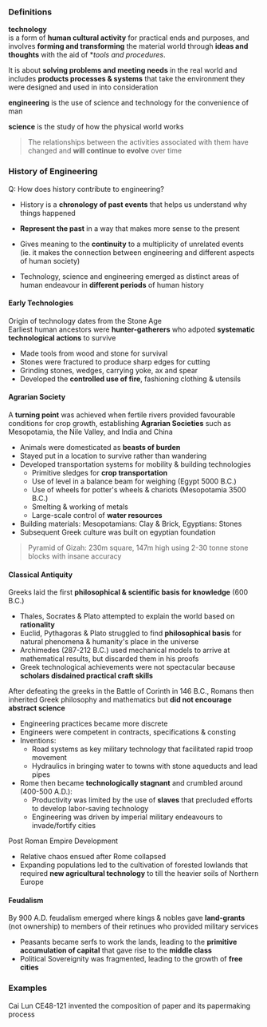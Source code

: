 ### Definitions
**technology**   
is a form of **human cultural activity** for practical ends and purposes, and involves **forming and transforming** the material world through **ideas and thoughts** with the aid of **tools and procedures*.

It is about **solving problems and meeting needs** in the real world and includes **products processes & systems** that take the environment they were designed and used in into consideration

**engineering** is the use of science and technology for the convenience of man  

**science** is the study of how the physical world works  

> The relationships between the activities associated with them have changed and **will continue to evolve** over time

### History of Engineering
Q: How does history contribute to engineering?  
* History is a **chronology of past events** that helps us understand why things happened
* **Represent the past** in a way that makes more sense to the present
* Gives meaning to the **continuity** to a multiplicity of unrelated events   
   (ie. it makes the connection between engineering and different aspects of human society)

* Technology, science and engineering emerged as distinct areas of human endeavour in **different periods** of human history

#### Early Technologies
Origin of technology dates from the Stone Age  
Earliest human ancestors were **hunter-gatherers** who adpoted **systematic technological actions** to survive  
* Made tools from wood and stone for survival
* Stones were fractured to produce sharp edges for cutting
* Grinding stones, wedges, carrying yoke, ax and spear
* Developed the **controlled use of fire**, fashioning clothing & utensils

#### Agrarian Society
A **turning point** was achieved when fertile rivers provided favourable conditions for crop growth, establishing **Agrarian Societies** such as Mesopotamia, the Nile Valley, and India and China
* Animals were domesticated as **beasts of burden**
* Stayed put in a location to survive rather than wandering
* Developed transportation systems for mobility & building technologies
    * Primitive sledges for **crop transportation**
    * Use of level in a balance beam for weighing (Egypt 5000 B.C.)
    * Use of wheels for potter's wheels & chariots (Mesopotamia 3500 B.C.)
    * Smelting & working of metals
    * Large-scale control of **water resources**
* Building materials: Mesopotamians: Clay & Brick, Egyptians: Stones
* Subsequent Greek culture was built on egyptian foundation
> Pyramid of Gizah: 230m square, 147m high using 2-30 tonne stone blocks with insane accuracy

#### Classical Antiquity
Greeks laid the first **philosophical & scientific basis for knowledge** (600 B.C.)
* Thales, Socrates & Plato attempted to explain the world based on **rationality**
* Euclid, Pythagoras & Plato struggled to find **philosophical basis** for natural phenomena & humanity's place in the universe
* Archimedes (287-212 B.C.) used mechanical models to arrive at mathematical results, but discarded them in his proofs
* Greek technological achievements were not spectacular because **scholars disdained practical craft skills**

After defeating the greeks in the Battle of Corinth in 146 B.C., Romans then inherited Greek philosophy and mathematics but **did not encourage abstract science**
* Engineering practices became more discrete
* Engineers were competent in contracts, specifications & consting
* Inventions:
    * Road systems as key military technology that facilitated rapid troop movement
    * Hydraulics in bringing water to towns with stone aqueducts and lead pipes
* Rome then became **technologically stagnant** and crumbled around (400-500 A.D.):
    * Productivity was limited by the use of **slaves** that precluded efforts to develop labor-saving technology
    * Engineering was driven by imperial military endeavours to invade/fortify cities

Post Roman Empire Development
* Relative chaos ensued after Rome collapsed
* Expanding populations led to the cultivation of forested lowlands that required **new agricultural technology** to till the heavier soils of Northern Europe

#### Feudalism
By 900 A.D. feudalism emerged where kings & nobles gave **land-grants** (not ownership) to members of their retinues who provided military services
* Peasants became serfs to work the lands, leading to the **primitive accumulation of capital** that gave rise to the **middle class**
* Political Sovereignity was fragmented, leading to the growth of **free cities**

### Examples
Cai Lun CE48-121 invented the composition of paper and its papermaking process
